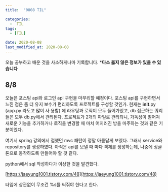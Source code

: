 ```yaml
---
title:  "0808 TIL" 

categories:
  -  TIL
tags:
  - [TIL]

date: 2020-08-08
last_modified_at: 2020-08-08
---
```


오늘 공부하고 배운 것을 사소하게나마 기록합니다. 
***다소 옳지 않은 정보가 있을 수 있습니다**

## 8/8

  오늘은 포스팅 api와 로그인 api 구현을 마무리할 예정이다. 포스팅 api를 구현하면서 느낀 점은 좀  더 유지 보수가 편리하도록 프로젝트를 구성할 것인가. 현재는 __init__.py (app.py 라도고 많이 사    용함) 에 라우팅과 로직이 모두 들어가있고, db 접근하는 쿼리들은 모두 db.py에서 관리된다. 프로젝트가 2개의 파일로 관리되니, 가독성이 떨어져 새로운 기능을 추가하거나 로직을 변경할 때 마치 어지러진 방을 마주하는 것과 같은 기분이었다. 

  여기서 spring 강의에서 접했던 mvc 패턴이 정말 아름답게 보였다. 그래서 service와 repository를 생성하였다. 아직은 api를 보낼 때 마다 객체를 생성하는데, 나중에 싱글톤으로 동작하도록 만들어야 할 것 같다. 

python에서 sql 작성하다가 이상한 것을 발견했다. 

[https://jaeyung1001.tistory.com/48](https://jaeyung1001.tistory.com/48)

타입에 상관없이 무조건 %s를 써줘야 한다고 한다.